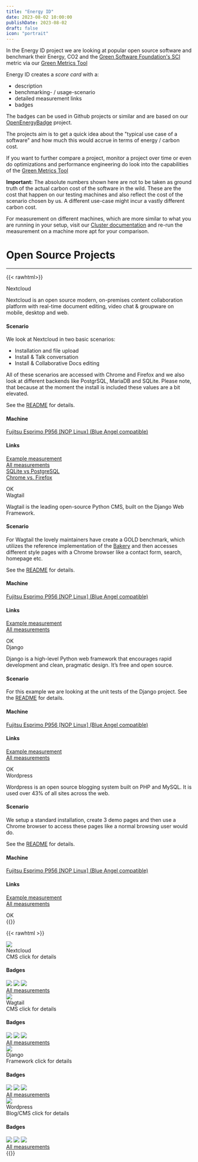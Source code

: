 ```yaml
---
title: "Energy ID"
date: 2023-08-02 10:00:00
publishDate: 2023-08-02
draft: false
icon: "portrait"
---
```


In the Energy ID project we are looking at popular open source software and benchmark their Energy, CO2 and the [Green Software Foundation's SCI](https://sci-guide.greensoftware.foundation/) metric via our [Green Metrics Tool](projects/green-metrics-tool/)

Energy ID creates a *score card* with a:
- description
- benchmarking- / usage-scenario
- detailed measurement links
- badges

The badges can be used in Github projects or similar and are based on our [OpenEnergyBadge](projects/open-energy-badge/) project.

The projects aim is to get a quick idea about the "typical use case of a software" and how much this would accrue in terms of energy / carbon cost.

If you want to further compare a project, monitor a project over time or even do optimizations and performance engineering do look into the capabilities of the [Green Metrics Tool](projects/green-metrics-tool/)

**Important:** The absolute numbers shown here are not to be taken as ground truth of the actual carbon cost of the 
software in the wild. These are the cost that happen on our testing machines and
also reflect the cost of the scenario chosen by us. A different use-case might incur a vastly different carbon cost.

For measurement on different machines, which are more similar to what you are running in your setup, visit our [Cluster documentation](https://docs.green-coding.berlin/docs/measuring/measurement-cluster/)
and re-run the measurement on a machine more apt for your comparison.

# Open Source Projects
---




{{< rawhtml>}}
<div class="ui modal" id="nextcloud">
    <div class="header">
        Nextcloud
    </div>
    <div class="content">
        <p>
            Nextcloud is an open source modern, on-premises content collaboration platform with real-time document editing, video chat & groupware on mobile, desktop and web.
        </p>
        <p>
            <h4>Scenario</h4>
            <p>
                We look at Nextcloud in two basic scenarios:
                <ul>
                    <li>Installation and file upload</li>
                    <li>Install & Talk conversation</li>
                    <li>Install & Collaborative Docs editing</li>
                </ul>
                All of these scenarios are accessed with Chrome and Firefox and we also look at different backends like PostgrSQL, MariaDB and SQLite.
                Please note, that because at the moment the install is included these values are a bit elevated.
            </p>
            <div class="content">
                See the <a href="https://github.com/green-coding-berlin/nextcloud-docker/tree/master/energy-tests">README</a> for details.
            </div>
        </p>
        <p>
            <h4>Machine</h4>
            <p><a href="https://docs.green-coding.berlin/docs/measuring/measurement-cluster/">Fujitsu Esprimo P956 [NOP Linux] (Blue Angel compatible)</a></p>
        </p>
        <p>
            <h4>Links</h4>
            <div class="ui label label-margin-bottom">
                <i class="external alternate icon"></i>
                <a class="detail" href="https://metrics.green-coding.berlin/stats.html?id=b5b9a3af-9817-4379-aeeb-d57268dd61c8">Example measurement</a>
            </div>
            <div class="ui label label-margin-bottom">
                <i class="external alternate icon"></i>
                <a class="detail" href="https://metrics.green-coding.berlin/?repo=https://github.com/green-coding-berlin/nextcloud-docker">All measurements</a>
            </div>
            <div class="ui label label-margin-bottom">
                <i class="external alternate icon"></i>
                <a class="detail" href="https://metrics.green-coding.berlin/compare.html?ids=b7d5a32a-3516-448a-b5e5-1b1b5fa130e5,b5b9a3af-9817-4379-aeeb-d57268dd61c8">SQLite vs PostgreSQL</a>
            </div>
            <div class="ui label label-margin-bottom">
                <i class="external alternate icon"></i>
                <a class="detail" href="https://metrics.green-coding.berlin/compare.html?ids=a5e38c5d-dd1e-44c9-a23e-6d0346d8e37a,b5b9a3af-9817-4379-aeeb-d57268dd61c8">Chrome vs. Firefox</a>
            </div>
        </p>
    </div>
    <div class="actions">
        <div class="ui green ok button">
            <i class="checkmark icon"></i>
            OK
        </div>
    </div>
</div>
<div class="ui modal" id="wagtail">
    <div class="header">
        Wagtail
    </div>
    <div class="content">
        <p>
            Wagtail is the leading open-source Python CMS, built on the Django Web Framework.
        </p>
        <p>
            <h4>Scenario</h4>
            <p>
                For Wagtail the lovely maintainers have create a GOLD benchmark, which utilizes the reference
                implementation of the <a href="https://github.com/wagtail/bakerydemo">Bakery</a> and then accesses
                different style pages with a Chrome browser like a contact form, search, homepage etc.
            </p>
            <div class="content">
                See the <a href="https://github.com/green-coding-berlin/bakerydemo-gold-benchmark">README</a> for details.
            </div>
        </p>
        <p>
            <h4>Machine</h4>
            <p><a href="https://docs.green-coding.berlin/docs/measuring/measurement-cluster/">Fujitsu Esprimo P956 [NOP Linux] (Blue Angel compatible)</a></p>
        </p>        
        <p>
            <h4>Links</h4>
            <div class="ui label label-margin-bottom">
                <i class="external alternate icon"></i>
                <a class="detail" href="https://metrics.green-coding.berlin/stats.html?id=79b0ef85-19dd-4f16-b519-48f4c92c5092">Example measurement</a>
            </div>
            <div class="ui label label-margin-bottom">
                <i class="external alternate icon"></i>
                <a class="detail" href="https://metrics.green-coding.berlin/index.html?repo=bakerydemo-gold-benchmark">All measurements</a>
            </div>
        </p>
    </div>
    <div class="actions">
        <div class="ui green ok button">
            <i class="checkmark icon"></i>
            OK
        </div>
    </div>
</div>
<div class="ui modal" id="django">
    <div class="header">
        Django
    </div>
    <div class="content">
        <p>
            Django is a high-level Python web framework that encourages rapid development and clean, pragmatic design. It’s free and open source.
        </p>
        <p>
            <h4>Scenario</h4>
            <p>
                For this example we are looking at the unit tests of the Django project.
                See the <a href="https://github.com/green-coding-berlin/django">README</a> for details.
            </p>
        </p>
        <p>
            <h4>Machine</h4>
            <p><a href="https://docs.green-coding.berlin/docs/measuring/measurement-cluster/">Fujitsu Esprimo P956 [NOP Linux] (Blue Angel compatible)</a></p>
        </p>        
        <p>
            <h4>Links</h4>
            <div class="ui label label-margin-bottom">
                <i class="external alternate icon"></i>
                <a class="detail" href="https://metrics.green-coding.berlin/stats.html?id=550d1875-1883-4d9a-8194-1fb408f7916a">Example measurement</a>
            </div>
            <div class="ui label label-margin-bottom">
                <i class="external alternate icon"></i>
                <a class="detail" href="https://metrics.green-coding.berlin/?repo=https://github.com/green-coding-berlin/django">All measurements</a>
            </div>
        </p>
    </div>
    <div class="actions">
        <div class="ui green ok button">
            <i class="checkmark icon"></i>
            OK
        </div>
    </div>
</div>

<div class="ui modal" id="wordpress">
    <div class="header">
        Wordpress
    </div>
    <div class="content">
        <p>
            Wordpress is an open source blogging system built on PHP and MySQL. It is used over 43% of all sites across the web.
        </p>
        <p>
            <h4>Scenario</h4>
            <p>
                We setup a standard installation, create 3 demo pages and then use a Chrome browser to access these pages like a normal browsing user would do.
            </p>
            <p>
                See the <a href="https://github.com/green-coding-berlin/example-applications/tree/main/wordpress-official-data">README</a> for details.
            </p>
        </p>
        <p>
            <h4>Machine</h4>
            <p><a href="https://docs.green-coding.berlin/docs/measuring/measurement-cluster/">Fujitsu Esprimo P956 [NOP Linux] (Blue Angel compatible)</a></p>
        </p>        
        <p>
            <h4>Links</h4>
            <div class="ui label label-margin-bottom">
                <i class="external alternate icon"></i>
                <a class="detail" href="https://metrics.green-coding.berlin/stats.html?id=6f2e09ea-85cd-4b77-9630-b0a70cfb4cfa">Example measurement</a>
            </div>
            <div class="ui label label-margin-bottom">
                <i class="external alternate icon"></i>
                <a class="detail" href="https://metrics.green-coding.berlin/?repo=https://github.com/green-coding-berlin/example-applications&filename=wordpress-official-data/usage_scenario.yml">All measurements</a>
            </div>
        </p>
    </div>
    <div class="actions">
        <div class="ui green ok button">
            <i class="checkmark icon"></i>
            OK
        </div>
    </div>
</div>
{{</ rawhtml>}}


{{< rawhtml >}}
<div class="ui link cards">
    <div class="card">
        <div class="image nextcloud-card">
            <img src="/img/projects/nextcloud.webp">
        </div>
        <div class="content nextcloud-card">
            <div class="header">Nextcloud</div>
            <div class="meta">
                <a>CMS</a>
                <span class="card-details">click for details</span>
            </div>
        </div>
        <div class="content">
            <h4>Badges</h4>
            <a href="https://metrics.green-coding.berlin/stats.html?id=b5b9a3af-9817-4379-aeeb-d57268dd61c8"><img src="https://api.green-coding.berlin/v1/badge/single/b5b9a3af-9817-4379-aeeb-d57268dd61c8?metric=AC"></a>
            <a href="https://metrics.green-coding.berlin/stats.html?id=b5b9a3af-9817-4379-aeeb-d57268dd61c8"><img src="https://api.green-coding.berlin/v1/badge/single/b5b9a3af-9817-4379-aeeb-d57268dd61c8?metric=RAPL"></a>
            <a href="https://metrics.green-coding.berlin/stats.html?id=b5b9a3af-9817-4379-aeeb-d57268dd61c8"><img src="https://api.green-coding.berlin/v1/badge/single/b5b9a3af-9817-4379-aeeb-d57268dd61c8?metric=SCI"></a>
        </div>
        <a class="ui button" href="https://metrics.green-coding.berlin/?repo=https://github.com/green-coding-berlin/nextcloud-docker">
            <i class="external alternate icon"></i> All measurements            
        </a>
    </div>
    <div class="card">
        <div class="image wagtail-card">
            <img src="/img/projects/wagtail.webp">
        </div>
        <div class="content wagtail-card">
            <div class="header">Wagtail</div>
            <div class="meta">
                CMS
                <span class="card-details">click for details</span>                
            </div>
        </div>
        <div class="content">
            <h4>Badges</h4>
            <a href="https://metrics.green-coding.berlin/stats.html?id=79b0ef85-19dd-4f16-b519-48f4c92c5092"><img src="https://api.green-coding.berlin/v1/badge/single/79b0ef85-19dd-4f16-b519-48f4c92c5092?metric=AC"></a>
            <a href="https://metrics.green-coding.berlin/stats.html?id=79b0ef85-19dd-4f16-b519-48f4c92c5092"><img src="https://api.green-coding.berlin/v1/badge/single/79b0ef85-19dd-4f16-b519-48f4c92c5092?metric=RAPL"></a>
            <a href="https://metrics.green-coding.berlin/stats.html?id=79b0ef85-19dd-4f16-b519-48f4c92c5092"><img src="https://api.green-coding.berlin/v1/badge/single/79b0ef85-19dd-4f16-b519-48f4c92c5092?metric=SCI"></a>
        </div>
        <a class="ui button" href="https://metrics.green-coding.berlin/index.html?repo=bakerydemo-gold-benchmark">
            <i class="external alternate icon"></i> All measurements
        </a>
    </div>
    <div class="card">
        <div class="image django-card">
            <img src="/img/projects/django.webp">
        </div>
        <div class="content django-card">
            <div class="header">Django</div>
            <div class="meta">
                <a>Framework</a>
                <span class="card-details">click for details</span>
            </div>
        </div>
        <div class="content">
            <h4>Badges</h4>
            <a href="https://metrics.green-coding.berlin/stats.html?id=550d1875-1883-4d9a-8194-1fb408f7916a"><img src="https://api.green-coding.berlin/v1/badge/single/550d1875-1883-4d9a-8194-1fb408f7916a?metric=AC"></a>
            <a href="https://metrics.green-coding.berlin/stats.html?id=550d1875-1883-4d9a-8194-1fb408f7916a"><img src="https://api.green-coding.berlin/v1/badge/single/550d1875-1883-4d9a-8194-1fb408f7916a?metric=RAPL"></a>
            <a href="https://metrics.green-coding.berlin/stats.html?id=550d1875-1883-4d9a-8194-1fb408f7916a"><img src="https://api.green-coding.berlin/v1/badge/single/550d1875-1883-4d9a-8194-1fb408f7916a?metric=SCI"></a>
        </div>
        <a class="ui button" href="https://metrics.green-coding.berlin/?repo=https://github.com/green-coding-berlin/django">
            <i class="external alternate icon"></i> All measurements
        </a>
    </div>
    <div class="card">
        <div class="image wordpress-card">
            <img src="/img/projects/wordpress.png">
        </div>
        <div class="content wordpress-card">
            <div class="header">Wordpress</div>
            <div class="meta">
                <a>Blog/CMS</a>
                <span class="card-details">click for details</span>
            </div>
        </div>
        <div class="content">
            <h4>Badges</h4>
            <a href="https://metrics.green-coding.berlin/stats.html?id=6f2e09ea-85cd-4b77-9630-b0a70cfb4cfa"><img src="https://api.green-coding.berlin/v1/badge/single/6f2e09ea-85cd-4b77-9630-b0a70cfb4cfa?metric=AC"></a>
            <a href="https://metrics.green-coding.berlin/stats.html?id=6f2e09ea-85cd-4b77-9630-b0a70cfb4cfa"><img src="https://api.green-coding.berlin/v1/badge/single/6f2e09ea-85cd-4b77-9630-b0a70cfb4cfa?metric=RAPL"></a>
            <a href="https://metrics.green-coding.berlin/stats.html?id=6f2e09ea-85cd-4b77-9630-b0a70cfb4cfa"><img src="https://api.green-coding.berlin/v1/badge/single/6f2e09ea-85cd-4b77-9630-b0a70cfb4cfa?metric=SCI"></a>
        </div>
        <a class="ui button" href="https://metrics.green-coding.berlin/?repo=https://github.com/green-coding-berlin/example-applications&filename=wordpress-official-data/usage_scenario.yml">
            <i class="external alternate icon"></i> All measurements
        </a>
    </div>
</div>
{{</ rawhtml>}}
